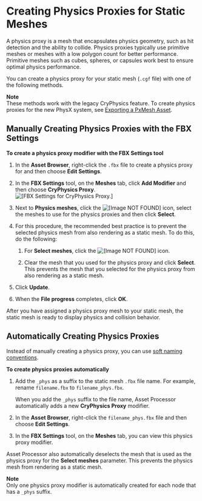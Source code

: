 # Creating Physics Proxies for Static Meshes<a name="char-fbx-export-static-meshes-best-practices-physics"></a>

A physics proxy is a mesh that encapsulates physics geometry, such as hit detection and the ability to collide\. Physics proxies typically use primitive meshes or meshes with a low polygon count for better performance\. Primitive meshes such as cubes, spheres, or capsules work best to ensure optimal physics performance\.

You can create a physics proxy for your static mesh \(`.cgf` file\) with one of the following methods\.

**Note**  
These methods work with the legacy CryPhysics feature\. To create physics proxies for the new PhysX system, see [Exporting a PxMesh Asset](physx-export-physx-mesh-asset.md)\.

## Manually Creating Physics Proxies with the **FBX Settings**<a name="manually-creating-physics-meshes-with-the-fbx-settings"></a>

**To create a physics proxy modifier with the ****FBX Settings**** tool**

1. In the **Asset Browser**, right\-click the `.fbx` file to create a physics proxy for and then choose **Edit Settings**\.

1. In the ****FBX Settings**** tool, on the **Meshes** tab, click **Add Modifier** and then choose **CryPhysics Proxy**\.  
![\[FBX Settings for CryPhysics Proxy.\]](http://docs.aws.amazon.com/lumberyard/latest/userguide/images/char-fbx-export-static-meshes.png)

1. Next to **Physics meshes**, click the ![\[Image NOT FOUND\]](http://docs.aws.amazon.com/lumberyard/latest/userguide/images/hierarchy-icon.png) icon, select the meshes to use for the physics proxies and then click **Select**\.

1. For this procedure, the recommended best practice is to prevent the selected physics mesh from also rendering as a static mesh\. To do this, do the following:

   1. For **Select meshes**, click the ![\[Image NOT FOUND\]](http://docs.aws.amazon.com/lumberyard/latest/userguide/images/hierarchy-icon.png) icon\.

   1. Clear the mesh that you used for the physics proxy and click **Select**\. This prevents the mesh that you selected for the physics proxy from also rendering as a static mesh\.

1. Click **Update**\.

1. When the **File progress** completes, click **OK**\.

After you have assigned a physics proxy mesh to your static mesh, the static mesh is ready to display physics and collision behavior\.

## Automatically Creating Physics Proxies<a name="char-fbx-export-static-meshes-best-practices-physics-soft-naming"></a>

Instead of manually creating a physics proxy, you can use [soft naming conventions](char-fbx-importer-soft-naming.md)\. 

**To create physics proxies automatically**

1. Add the `_phys` as a suffix to the static mesh `.fbx` file name\. For example, rename `filename.fbx` to `filename_phys.fbx`\. 

   When you add the `_phys` suffix to the file name, Asset Processor automatically adds a new **CryPhysics Proxy** modifier\.

1. In the **Asset Browser**, right\-click the `filename_phys.fbx` file and then choose **Edit Settings**\.

1. In the ****FBX Settings**** tool, on the **Meshes** tab, you can view this physics proxy modifier\. 

Asset Processor also automatically deselects the mesh that is used as the physics proxy for the **Select meshes** parameter\. This prevents the physics mesh from rendering as a static mesh\.

**Note**  
Only one physics proxy modifier is automatically created for each node that has a `_phys` suffix\.